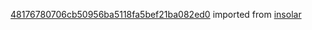 [48176780706cb50956ba5118fa5bef21ba082ed0](https://github.com/insolar/insolar/commit/48176780706cb50956ba5118fa5bef21ba082ed0) imported from [insolar](https://github.com/insolar/insolar)
